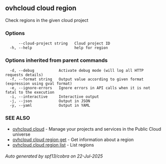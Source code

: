 ## ovhcloud cloud region

Check regions in the given cloud project

### Options

```
      --cloud-project string   Cloud project ID
  -h, --help                   help for region
```

### Options inherited from parent commands

```
  -d, --debug           Activate debug mode (will log all HTTP requests details)
  -f, --format string   Output value according to given format (expression using gval format)
  -e, --ignore-errors   Ignore errors in API calls when it is not fatal to the execution
  -i, --interactive     Interactive output
  -j, --json            Output in JSON
  -y, --yaml            Output in YAML
```

### SEE ALSO

* [ovhcloud cloud](ovhcloud_cloud.md)	 - Manage your projects and services in the Public Cloud universe
* [ovhcloud cloud region get](ovhcloud_cloud_region_get.md)	 - Get information about a region
* [ovhcloud cloud region list](ovhcloud_cloud_region_list.md)	 - List regions

###### Auto generated by spf13/cobra on 22-Jul-2025
